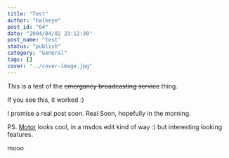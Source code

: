 ```yaml
---
title: "Test"
author: "halkeye"
post_id: "64"
date: "2004/04/02 23:12:30"
post_name: "test"
status: "publish"
category: "General"
tags: []
cover: "../cover-image.jpg"
---
```


This is a test of the <s>emergancy broadcasting service</s> thing.  

If you see this, it worked :)

I promise a real post soon. Real Soon, hopefully in the morning.

PS. [Motor](https://konst.org.ua/motor/) looks cool, in a msdos edit kind of way :) but interesting looking features.

mooo
